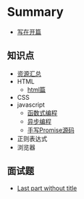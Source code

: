 # Summary

* [写在开篇](README.md)

## 知识点
* [资源汇总](posts/资源汇总.md)
* HTML
    * [html篇](posts/html/html篇.md)
* CSS
* javascript
    * [函数式编程](posts/javascript/函数式编程.md)
    * [异步编程](posts/javascript/异步编程.md)
    * [手写Promise源码](posts/javascript/手写Promise源码.md)
* 正则表达式
* 浏览器

## 面试题
* [Last part without title](test.md)

